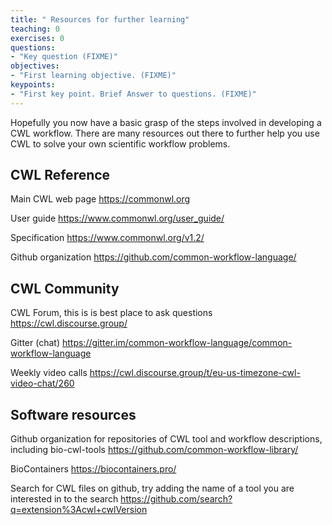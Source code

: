 ```yaml
---
title: " Resources for further learning"
teaching: 0
exercises: 0
questions:
- "Key question (FIXME)"
objectives:
- "First learning objective. (FIXME)"
keypoints:
- "First key point. Brief Answer to questions. (FIXME)"
---
```


Hopefully you now have a basic grasp of the steps involved in
developing a CWL workflow. There are many resources out there to
further help you use CWL to solve your own scientific workflow
problems.

## CWL Reference

Main CWL web page https://commonwl.org

User guide https://www.commonwl.org/user_guide/

Specification https://www.commonwl.org/v1.2/

Github organization https://github.com/common-workflow-language/

## CWL Community

CWL Forum, this is is best place to ask questions https://cwl.discourse.group/

Gitter (chat) https://gitter.im/common-workflow-language/common-workflow-language

Weekly video calls https://cwl.discourse.group/t/eu-us-timezone-cwl-video-chat/260

## Software resources

Github organization for repositories of CWL tool and workflow
descriptions, including bio-cwl-tools
https://github.com/common-workflow-library/

BioContainers https://biocontainers.pro/

Search for CWL files on github, try adding the name of a tool you are
interested in to the search
https://github.com/search?q=extension%3Acwl+cwlVersion
